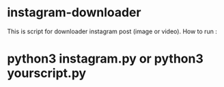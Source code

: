 # instagram-downloader
This is script for downloader instagram post (image or video). How to run :
# python3 instagram.py or python3 yourscript.py
